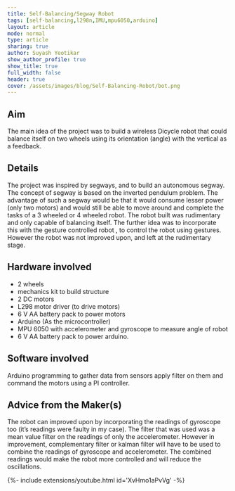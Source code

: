 ```yaml
---
title: Self-Balancing/Segway Robot
tags: [self-balancing,l298n,IMU,mpu6050,arduino]
layout: article
mode: normal
type: article
sharing: true
author: Suyash Yeotikar
show_author_profile: true
show_title: true
full_width: false
header: true
cover: /assets/images/blog/Self-Balancing-Robot/bot.png
---
```


## Aim
The main idea of the project was to build a wireless Dicycle robot that could balance itself on two wheels using its orientation (angle) with the vertical as a feedback.

<!--more-->


## Details
The project was inspired by segways, and to build an autonomous segway. The concept of segway is based on the inverted pendulum problem. The advantage of such a segway would be that it would consume lesser power (only two motors) and would still be able to move around and complete the tasks of a 3 wheeled or 4 wheeled robot.  The robot built was rudimentary and only capable of balancing itself. The further idea was to incorporate this with the gesture controlled robot , to control the robot using gestures. However the robot was not improved upon, and left at the rudimentary stage.

## Hardware involved
- 2 wheels
- mechanics kit to build structure
- 2 DC motors
- L298 motor driver (to drive motors)
- 6 V AA battery pack to power motors
- Arduino (As the microcontroller)
- MPU 6050 with accelerometer and gyroscope to measure angle of robot
- 6 V AA battery pack to power arduino.

## Software involved
Arduino programming to gather data from sensors apply filter on them and command the motors using a PI controller.

## Advice from the Maker(s)
The robot can improved upon by incorporating the readings of gyroscope too (it’s readings were faulty in my case). The filter that was used was a mean value filter on the readings of only the accelerometer. However in improvement, complementary filter or kalman filter will have to be used to combine the readings of gyroscope and accelerometer. The combined readings would make the robot more controlled and will reduce the oscillations.

<div>{%- include extensions/youtube.html id='XvHmo1aPvVg' -%}</div>


